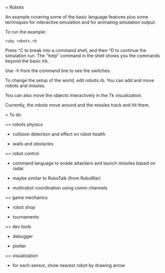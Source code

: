 = Robots

An example covering some of the basic language features plus some techniques for interactive simulation and for animating simulation output.

To run the example:

    ruby robots.rb

Press ^C to break into a command shell, and then ^D to continue the simulation run. The "help" command in the shell shows you the commands beyond the basic irb.

Use -h from the command line to see the switches.

To change the setup of the world, edit robots.rb. You can add and move robots and missles.

You can also move the objects interactively in the Tk visualization.

Currently, the robots move around and the missles track and hit them.

= To do

== robots physics

- collision detection and effect on robot health

- walls and obstacles

== robot control

- command language to evade attackers and launch missiles based on radar

- maybe similar to RoboTalk (from RoboWar)

- multirobot coordination using comm channels

== game mechanics

- robot shop

- tournaments

== dev tools

- debugger

- plotter

== visualization

- for each sensor, show nearest robot by drawing arrow
